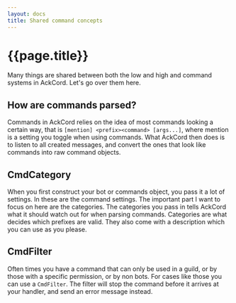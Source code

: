 ```yaml
---
layout: docs
title: Shared command concepts
---
```


# {{page.title}}
Many things are shared between both the low and high and command systems in AckCord. Let's go over them here.

## How are commands parsed?

Commands in AckCord relies on the idea of most commands looking a certain way, that is `[mention] <prefix><command> [args...]`, where mention is a setting you toggle when using commands. What AckCord then does is to listen to all created messages, and convert the ones that look like commands into raw command objects.

## CmdCategory

When you first construct your bot or commands object, you pass it a lot of settings. In these are the command settings. The important part I want to focus on here are the categories. The categories you pass in tells AckCord what it should watch out for when parsing commands. Categories are what decides which prefixes are valid. They also come with a description which you can use as you please.

## CmdFilter
Often times you have a command that can only be used in a guild, or by those with a specific permission, or by non bots. For cases like those you can use a `CmdFilter`. The filter will stop the command before it arrives at your handler, and send an error message instead.